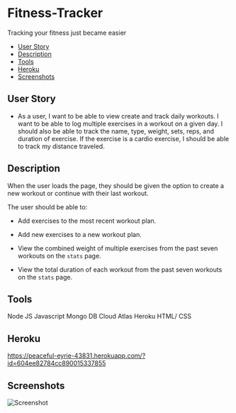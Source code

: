 # Fitness-Tracker
Tracking your fitness just became easier

  * [User Story](#userstory)
  * [Description](#Description)
  * [Tools](#Tools)
  * [Heroku](#Heroku)
  * [Screenshots](#Screenshots)

## User Story 
* As a user, I want to be able to view create and track daily workouts. I want to be able to log multiple exercises in a workout on a given day. I should also be able to track the name, type, weight, sets, reps, and duration of exercise. If the exercise is a cardio exercise, I should be able to track my distance traveled.

## Description 
When the user loads the page, they should be given the option to create a new workout or continue with their last workout.

The user should be able to:

  * Add exercises to the most recent workout plan.

  * Add new exercises to a new workout plan.

  * View the combined weight of multiple exercises from the past seven workouts on the `stats` page.

  * View the total duration of each workout from the past seven workouts on the `stats` page.

## Tools
Node JS
Javascript
Mongo DB 
Cloud Atlas
Heroku 
HTML/ CSS 


## Heroku
https://peaceful-eyrie-43831.herokuapp.com/?id=604ee82784cc890015337855


## Screenshots
![Screenshot](workoutchart.PNG)
